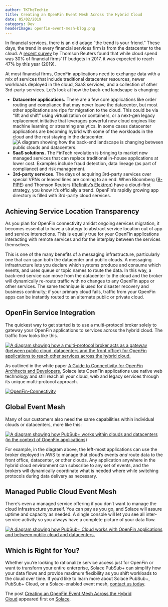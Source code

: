 ```yaml
---
author: TKTheTechie
title: Creating an OpenFin Event Mesh Across the Hybrid Cloud
date: 05/02/2019
category: Dev
headerImage: openfin-event-mesh-blog.png
---
```



In financial services, there is an old adage “the trend is your friend.” These days, the trend in every financial services firm is from the datacenter to the cloud. A [recent survey](https://www.thomsonreuters.com/en/press-releases/2018/july/financial-firms-accelerate-their-move-to-the-cloud.html) by Thomson Reuters found that while cloud spend was 30% of financial firms’ IT budgets in 2017, it was expected to reach 47% by this year (2019).

At most financial firms, OpenFin applications need to exchange data with a mix of services that include traditional datacenter resources, newer workloads deployed in the cloud, SaaS services, and a collection of other 3rd-party services. Let’s look at how the back-end landscape is changing:

*   **Datacenter applications.** There are a few core applications like order routing and compliance that may never leave the datacenter, but most other applications are ripe for migration to the cloud. This could be via “lift and shift” using virtualization or containers, or a next-gen legacy replacement initiative that leverages powerful new cloud engines like machine learning or streaming analytics. In some cases datacenter applications are becoming hybrid with some of the workloads in the cloud and the rest staying in the datacenter.![A diagram showing how the back-end landscape is changing between public clouds and datacenters.](../images/blog/openfin-blogpost-1-image-1.png)
*   **SaaS solutions.** The FinTech revolution is bringing to market new managed services that can replace traditional in-house applications at lower cost. Examples include fraud detection, data lineage (as part of compliance) and risk management.
*   **3rd-party services.** The days of acquiring 3rd-party services over special VPNs or leased lines are coming to an end. When Bloomberg ([B-PIPE](https://www.bloomberg.com/company/announcements/bloomberg-makes-real-time-data-available-cloud/)) and Thomson Reuters ([Refinitiv’s Elektron](https://www.refinitiv.com/en/products/elektron-enterprise-data-management)) have a cloud-first strategy, you know it’s officially a trend. OpenFin’s rapidly growing app directory is filled with 3rd-party cloud services.

## Achieving Service Location Transparency


As you plan for OpenFin connectivity amidst ongoing services migration, it becomes essential to have a strategy to abstract service location out of app and service interactions. This is equally true for your OpenFin applications interacting with remote services and for the interplay between the services themselves.

This is one of the many benefits of a messaging infrastructure, particularly one that can span both the datacenter and public clouds. A messaging infrastructure lets you declare which systems produce and consume which events, and uses queue or topic names to route the data. In this way, a back-end service can move from the datacenter to the cloud and the broker will dynamically re-route traffic with no changes to any OpenFin apps or other services. The same technique is used for disaster recovery and business continuity; if your primary cloud fails, traffic from your OpenFin apps can be instantly routed to an alternate public or private cloud.

## OpenFin Service Integration

The quickest way to get started is to use a multi-protocol broker solely to gateway your OpenFin applications to services across the hybrid cloud. The traffic flow looks like this.

[![A diagram showing how a multi-protocol broker acts as a gateway (between public cloud, datacenters and the front office) for OpenFin applications to reach other services across the hybrid cloud.](../images/blog/openfin-blogpost-1-image-2.png)](../images/blog/openfin-blogpost-1-image-2.png)

As outlined in the white paper [A Guide to Connectivity for OpenFin Architects and Developers,](https://try.solace.com/wp-download-openfin-guide-to-connectivity/) Solace lets OpenFin applications use native web technology and still reach all your cloud, web and legacy services through its unique multi-protocol approach.

[![OpenFin-Connectivity](../images/blog/OpenFin-Micro-campaign-Email-Header-Images-300x150.png)](https://try.solace.com/wp-download-openfin-guide-to-connectivity/)

## Global Event Mesh

Many of our customers also need the same capabilities within individual clouds or datacenters, more like this:

[![A diagram showing how PubSub+ works within clouds and datacenters (in the context of OpenFin applications)](../images/blog/openfin-blogpost-1-image-3.png)](../images/blog/openfin-blogpost-1-image-3.png)

For example, in the diagram above, the left-most applications can use the broker deployed in AWS to manage that cloud’s events _and_ route data to the front office, datacenter, or other clouds. Any application anywhere in the hybrid cloud environment can subscribe to any set of events, and the brokers will dynamically coordinate what is needed where while switching protocols during data delivery as necessary.

## Managed Public Cloud Event Mesh

There’s even a managed service offering if you don’t want to manage the cloud infrastructure yourself. You can pay as you go, and Solace will assure uptime and capacity as needed. A single console will let you see all inter-service activity so you always have a complete picture of your data flow.

[![A diagram showing how PubSub+ Cloud works with OpenFin applications and between public cloud and datacenters.](../images/blog/openfin-blogpost-1-image-4.png)](../images/blog/openfin-blogpost-1-image-4.png)

## Which is Right for You?

Whether you’re looking to rationalize service access just for OpenFin or want to transform your entire enterprise, Solace PubSub+ can simplify how your data flows and provide maximum flexibility as you shift workloads to the cloud over time. If you’d like to learn more about Solace PubSub+, PubSub+ Cloud, or a Solace-enabled event mesh, [contact us today](https://dev.to/contact/).

The post [Creating an OpenFin Event Mesh Across the Hybrid Cloud](https://solace.com/blog/openfin-event-mesh-hybrid-cloud/) appeared first on [Solace](https://solace.com/).

